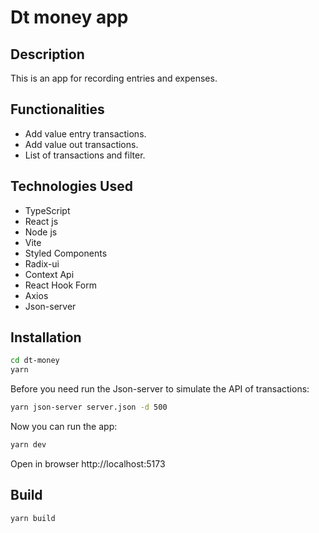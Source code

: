 # Dt money app

## Description

This is an app for recording entries and expenses.

## Functionalities

- Add value entry transactions.
- Add value out transactions.
- List of transactions and filter.

## Technologies Used

-   TypeScript
-   React js
-   Node js
-   Vite
-   Styled Components
-   Radix-ui
-   Context Api
-   React Hook Form
-   Axios
-   Json-server

## Installation

```bash
cd dt-money
yarn
```

Before you need run the Json-server to simulate the API of transactions:

```bash
yarn json-server server.json -d 500
```

Now you can run the app:

```bash
yarn dev
```

Open in browser http://localhost:5173

## Build

```bash
yarn build
```